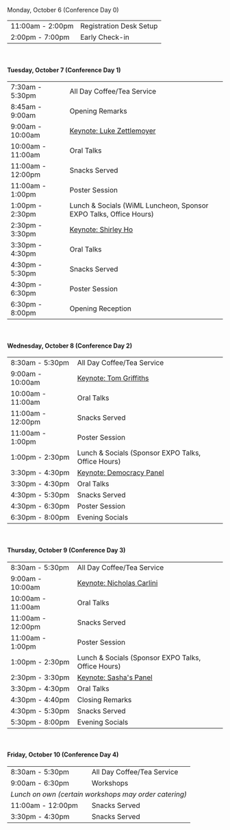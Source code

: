 Monday, October 6 (Conference Day 0)

<table>
<tr><td><div class="text-secondary">11:00am - 2:00pm</div></td><td>Registration Desk Setup</td></tr>
<tr><td><div class="text-secondary">2:00pm - 7:00pm</div></td><td>Early Check-in</td></tr>
</table>

<br/>
<h4>Tuesday, October 7 (Conference Day 1)</h4>

<table>
<tr><td><div class="text-secondary">7:30am - 5:30pm</div></td><td>All Day Coffee/Tea Service</td></tr>
<tr><td><div class="text-secondary">8:45am - 9:00am</div></td><td>Opening Remarks</td></tr>
<!-- <tr><td colspan=2 style="font-style:italic">Session 1 (Sponsored by <a href="#">TBD</a>)</td></tr> -->
<tr><td><div class="text-secondary">9:00am - 10:00am</div></td><td><a href="/Keynotes.html">Keynote: Luke Zettlemoyer</a></td></tr>
<tr><td><div class="text-secondary">10:00am - 11:00am</div></td><td>Oral Talks</td></tr>
<tr><td><div class="text-secondary">11:00am - 12:00pm</div></td><td>Snacks Served</td></tr>
<tr><td><div class="text-secondary">11:00am - 1:00pm</div></td><td>Poster Session</td></tr>
<tr><td><div class="text-secondary">1:00pm - 2:30pm</div></td><td>Lunch & Socials (WiML Luncheon, Sponsor EXPO Talks, Office Hours)</td></tr>
<!-- <tr><td colspan=2 style="font-style:italic">Session 2 (Sponsored by <a href="#">TBD</a>)</td></tr> -->
<tr><td><div class="text-secondary">2:30pm - 3:30pm</div></td><td><a href="/Keynotes.html">Keynote: Shirley Ho</a></td></tr>
<tr><td><div class="text-secondary">3:30pm - 4:30pm</div></td><td>Oral Talks</td></tr>
<tr><td><div class="text-secondary">4:30pm - 5:30pm</div></td><td>Snacks Served</td></tr>
<tr><td><div class="text-secondary">4:30pm - 6:30pm</div></td><td>Poster Session</td></tr>
<tr><td><div class="text-secondary">6:30pm - 8:00pm</div></td><td>Opening Reception</td></tr>
</table>

<br/>
<h4>Wednesday, October 8 (Conference Day 2)</h4>

<table>
<tr><td><div class="text-secondary">8:30am - 5:30pm</div></td><td>All Day Coffee/Tea Service</td></tr>
<tr><td><div class="text-secondary">9:00am - 10:00am</div></td><td><a href="/Keynotes.html">Keynote: Tom Griffiths</a></td></tr>
<tr><td><div class="text-secondary">10:00am - 11:00am</div></td><td>Oral Talks</td></tr>
<tr><td><div class="text-secondary">11:00am - 12:00pm</div></td><td>Snacks Served</td></tr>
<tr><td><div class="text-secondary">11:00am - 1:00pm</div></td><td>Poster Session</td></tr>
<tr><td><div class="text-secondary">1:00pm - 2:30pm</div></td><td>Lunch & Socials (Sponsor EXPO Talks, Office Hours)</td></tr>
<tr><td><div class="text-secondary">3:30pm - 4:30pm</div></td><td><a href="/Keynotes.html">Keynote: Democracy Panel</a></td></tr>
<tr><td><div class="text-secondary">3:30pm - 4:30pm</div></td><td>Oral Talks</td></tr>
<tr><td><div class="text-secondary">4:30pm - 5:30pm</div></td><td>Snacks Served</td></tr>
<tr><td><div class="text-secondary">4:30pm - 6:30pm</div></td><td>Poster Session</td></tr>
<tr><td><div class="text-secondary">6:30pm - 8:00pm</div></td><td>Evening Socials</td></tr>
</table>

<br/>
<h4>Thursday, October 9 (Conference Day 3)</h4>

<table>
<tr><td><div class="text-secondary">8:30am - 5:30pm</div></td><td>All Day Coffee/Tea Service</td></tr>
<tr><td><div class="text-secondary">9:00am - 10:00am</div></td><td><a href="/Keynotes.html">Keynote: Nicholas Carlini</a></td></tr>
<tr><td><div class="text-secondary">10:00am - 11:00am</div></td><td>Oral Talks</td></tr>
<tr><td><div class="text-secondary">11:00am - 12:00pm</div></td><td>Snacks Served</td></tr>
<tr><td><div class="text-secondary">11:00am - 1:00pm</div></td><td>Poster Session</td></tr>
<tr><td><div class="text-secondary">1:00pm - 2:30pm</div></td><td>Lunch & Socials (Sponsor EXPO Talks, Office Hours)</td></tr>
<tr><td><div class="text-secondary">2:30pm - 3:30pm</div></td><td><a href="/Keynotes.html">Keynote: Sasha's Panel</a></td></tr>
<tr><td><div class="text-secondary">3:30pm - 4:30pm</div></td><td>Oral Talks</td></tr>
<tr><td><div class="text-secondary">4:30pm - 4:40pm</div></td><td>Closing Remarks</td></tr>
<tr><td><div class="text-secondary">4:30pm - 5:30pm</div></td><td>Snacks Served</td></tr>
<tr><td><div class="text-secondary">5:30pm - 8:00pm</div></td><td>Evening Socials</td></tr>
</table>

<br/>
<h4>Friday, October 10 (Conference Day 4)</h4>

<table>
<tr><td><div class="text-secondary">8:30am - 5:30pm</div></td><td>All Day Coffee/Tea Service</td></tr>
<tr><td><div class="text-secondary">9:00am - 6:30pm</div></td><td>Workshops</td></tr>
<tr><td colspan=2 style="font-style:italic">Lunch on own (certain workshops may order catering)</td></tr>
<tr><td><div class="text-secondary">11:00am - 12:00pm</div></td><td>Snacks Served</td></tr>
<tr><td><div class="text-secondary">3:30pm - 4:30pm</div></td><td>Snacks Served</td></tr>
</table>